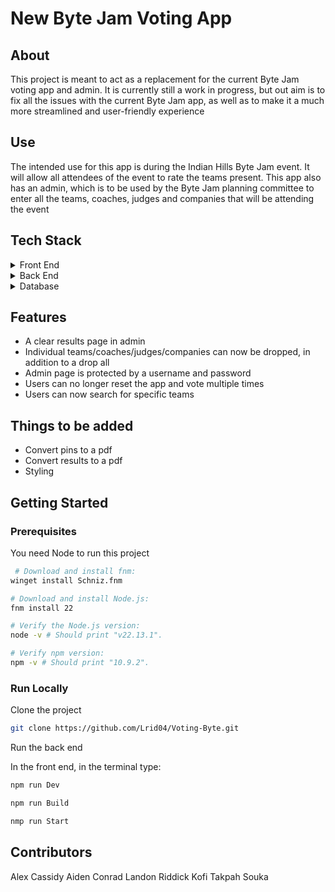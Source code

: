 # New Byte Jam Voting App

## About

This project is meant to act as a replacement for the current Byte Jam voting app and 
admin. It is currently still a work in progress, but out aim is to fix all the issues 
with the current Byte Jam app, as well as to make it a much more streamlined and 
user-friendly experience

## Use

The intended use for this app is during the Indian Hills Byte Jam event. It will allow
all attendees of the event to rate the teams present. This app also has an admin, which
is to be used by the Byte Jam planning committee to enter all the teams, coaches, judges
and companies that will be attending the event

## Tech Stack

<details>
  <summary>Front End</summary>
  <ul>
    <li>Typescript</li>
    <li>Next.js</li>
    <li>React.js</li>
    <li>TailwindCSS</li>
  </ul>
</details>

<details>
  <summary>Back End</summary>
  <ul>
    <li>Java</li>
    <li>SpringBoot</li>
  </ul>
</details>

<details>
<summary>Database</summary>
  <ul>
    <li>SQLite</li>
  </ul>
</details>

## Features

- A clear results page in admin
- Individual teams/coaches/judges/companies can now be dropped, in addition to a drop all
- Admin page is protected by a username and password
- Users can no longer reset the app and vote multiple times
- Users can now search for specific teams

## Things to be added

- Convert pins to a pdf
- Convert results to a pdf
- Styling

## Getting Started

### Prerequisites

You need Node to run this project

```bash
 # Download and install fnm:
winget install Schniz.fnm

# Download and install Node.js:
fnm install 22

# Verify the Node.js version:
node -v # Should print "v22.13.1".

# Verify npm version:
npm -v # Should print "10.9.2".
```

### Run Locally

Clone the project
```bash
git clone https://github.com/Lrid04/Voting-Byte.git
```

Run the back end

In the front end, in the terminal type:

```bash
npm run Dev

npm run Build

nmp run Start
```

## Contributors 

Alex Cassidy
Aiden Conrad
Landon Riddick
Kofi Takpah Souka
